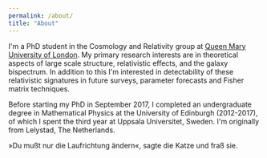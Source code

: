```yaml
---
permalink: /about/
title: "About"
---
```


I'm a PhD student in the Cosmology and Relativity group at [Queen Mary University of London](https://www.qmul.ac.uk/spa/astro/). My primary research interests are in theoretical aspects of large scale structure, relativistic effects, and the galaxy bispectrum. In addition to this I'm interested in detectability of these relativistic signatures in future surveys, parameter forecasts and Fisher matrix techniques. 

Before starting my PhD in September 2017, I completed an undergraduate degree in Mathematical Physics at the University of Edinburgh (2012-2017), of which I spent the third year at Uppsala Universitet, Sweden. I'm originally from Lelystad, The Netherlands.



»Du mußt nur die Laufrichtung ändern«, sagte die Katze und fraß sie.